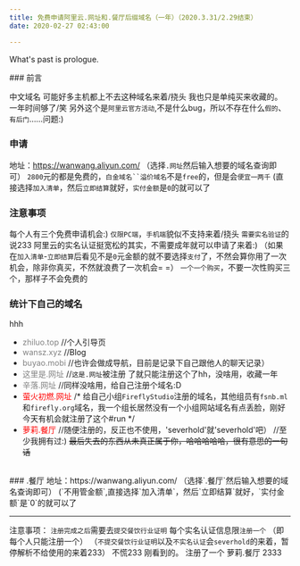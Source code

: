 ```yaml
---
title: 免费申请阿里云.网址和.餐厅后缀域名（一年）（2020.3.31/2.29结束）
date: 2020-02-27 02:43:00

---
```

What's past is prologue.

<!--more-->### 前言
中文域名
可能好多主机都上不去这种域名来着/挠头
我也只是单纯买来收藏的。
一年时间够了/笑
另外这个是`阿里云官方活动`,不是什么bug，所以不存在什么`假的`、`有后门`……问题:)
<br>


### 申请
地址：https://wanwang.aliyun.com/
（选择`.网址`然后输入想要的域名查询即可）
`2800`元的都是免费的，`白金域名``溢价域名`不是`free`的，但是会`便宜一两千`
(直接选择`加入清单`，然后`立即结算`就好，`实付金额`是`0`的就可以了
<br>

### 注意事项
每个人有三个免费申请机会:)
`仅限PC端`，`手机端`貌似不支持来着/挠头
`需要实名验证`的说233
阿里云的实名认证挺宽松的其实，不需要成年就可以申请了来着:)
（如果在`加入清单`-`立即结算`后看见不是`0`元金额的就不要选择`支付`了，不然会算你用了一次机会，除非你真买，不然就浪费了一次机会= =）
`一个一个购买`，不要一次性购买三个，那样子不会免费的
<br>


### 统计下自己的域名
hhh

 - <font color="grey">zhiluo.top</font>
//个人引导页
 - <font color="grey">wansz.xyz</font>
//Blog
 - <font color="grey">buyao.mobi</font>
//也许会做成导航，目前是记录下自己跟他人的聊天记录）
 - <font color="grey">这里是.网址</font>
//`这是.网址`被注册 了就只能注册这个了hh，没啥用，收藏一年
 - <font color="grey">辛落.网址</font>
//同样没啥用，给自己注册个域名:D
 - <font color="red">萤火初燃.网址</font>
/*
给自己小组`FireflyStudio`注册的域名，其他组员有`fsnb.ml`和`firefly.org`域名，我一个组长居然没有一个小组网站域名有点丢脸，刚好今天有机会就注册了这个#run
*/
 - <font color="red">萝莉.餐厅</font>
//随便注册的，反正也不使用，'severhold'就'severhold'吧）
//至少我拥有过:) 
~~最后失去的东西从未真正属于你，哈哈哈哈哈，很有意思的一句话~~


<br>
### .餐厅
地址：https://wanwang.aliyun.com/
（选择`.餐厅`然后输入想要的域名查询即可）
(`不用管金额`,直接选择`加入清单`，然后`立即结算`就好，`实付金额`是`0`的就可以了


----------
注意事项：
`注册完成之后`需要去`提交餐饮行业证明`
每个实名认证信息限`注册一个`
（即每个人只能注册一个）
（`不提交餐饮行业证明`以及`不实名认证`会`severhold`的来着，暂停解析不给使用的来着233）
不慌233
刚看到的。
注册了一个
萝莉.餐厅
2333

<br>